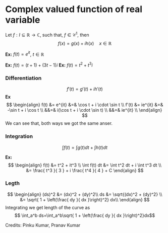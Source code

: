# Complex valued function of real variable
Let $f:I \subseteq \mathbb{R} \to \mathbb{C}$, such that, $f\in \mathcal{C}^1$, then
$$f(x)=g(x) + ih(x)\quad
x\in\mathbb{R}$$

**Ex:** $f(t) = e^{it}$,   $t\in\mathbb{R}$

**Ex:** $f(t)= (t+1) +(3t-1)i$
**Ex:** $f(t)=t^2 + t^3 i$
### Differentiation ###
$$f'(t)=g'(t) + ih'(t) $$
**Ex**
$$
\begin{align}
f(t)  &=  e^{it}    &=&  \cos t + i \cdot \sin t       \\
f'(t) &=  ie^{it}   &=& -\sin t + i \cos t             \\
                   &&=& i(\cos t + i \cdot \sin t)    \\
                   &&=& ie^{it}    \\
\end{align}
$$
We can see that, both ways we got the same anser.

### Integration

$$ \int f(t) = \int g(t) dt + \int h(t) dt $$

**Ex:**
$$
\begin{align}
f(t) &= t^2 + it^3 \\
\int f(t) dt &= \int t^2 dt + i \int t^3 dt \\
             &= \frac{ t^3 }{ 3 } + i \frac{ t^4 }{ 4 } + C
\end{align}
$$

### Legth
$$
\begin{align}
(ds)^2 &= (dx)^2 + (dy)^2\\
ds     &= \sqrt{(dx)^2 + (dy)^2} \\
       &= \sqrt{ 1 + \left(\frac{ dy }{ dx }\right)^2} dx\\
\end{align}
$$
Integrating we get length of the curve as
$$ \int_a^b ds=\int_a^b\sqrt{ 1 + \left(\frac{ dy }{ dx }\right)^2}dx$$

Credits: Pinku Kumar, Pranav Kumar
